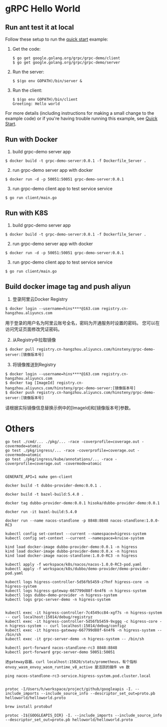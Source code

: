 # gRPC Hello World

## Run ant test it at local
Follow these setup to run the [quick start][] example:

 1. Get the code:

    ```console
    $ go get google.golang.org/grpc/grpc-demo/client
    $ go get google.golang.org/grpc/grpc-demo/server
    ```

 2. Run the server:

    ```console
    $ $(go env GOPATH)/bin/server &
    ```

 3. Run the client:

    ```console
    $ $(go env GOPATH)/bin/client
    Greeting: Hello world
    ```

For more details (including instructions for making a small change to the
example code) or if you're having trouble running this example, see [Quick
Start][].

[quick start]: https://grpc.io/docs/languages/go/quickstart

## Run with Docker

 1. build grpc-demo server app
 
   ```console
   $ docker build -t grpc-demo-server:0.0.1 -f Dockerfile_Server .
   ```
 2. run grpc-demo server app  with docker 
 
   ```console
   $ docker run -d -p 50051:50051 grpc-demo-server:0.0.1
   ```
 3. run grpc-demo client app to test service service
 
   ```console
   $ go run client/main.go
   ```

## Run with K8S

 1. build grpc-demo server app
 
   ```console
   $ docker build -t grpc-demo-server:0.0.1 -f Dockerfile_Server .
   ```
 2. run grpc-demo server app  with docker 
 
   ```console
   $ docker run -d -p 50051:50051 grpc-demo-server:0.0.1
   ```
 3. run grpc-demo client app to test service service
 
   ```console
   $ go run client/main.go
   ```

## Build docker image tag and push aliyun

  1. 登录阿里云Docker Registry
  ```
  $ docker login --username=hins****@163.com registry.cn-hangzhou.aliyuncs.com
  ```
  用于登录的用户名为阿里云账号全名，密码为开通服务时设置的密码。
  您可以在访问凭证页面修改凭证密码。

  2. 从Registry中拉取镜像
  ```
  $ docker pull registry.cn-hangzhou.aliyuncs.com/hinsteny/grpc-demo-server:[镜像版本号]
  ```
  3. 将镜像推送到Registry
  ```
  $ docker login --username=hins****@163.com registry.cn-hangzhou.aliyuncs.com
  $ docker tag [ImageId] registry.cn-hangzhou.aliyuncs.com/hinsteny/grpc-demo-server:[镜像版本号]
  $ docker push registry.cn-hangzhou.aliyuncs.com/hinsteny/grpc-demo-server:[镜像版本号]
  ```
  请根据实际镜像信息替换示例中的[ImageId]和[镜像版本号]参数。

  # Others
  ```
  go test ./cmd/... ./pkg/... -race -coverprofile=coverage.out -covermode=atomic
  go test ./pkg/ingress/... -race -coverprofile=coverage.out -covermode=atomic
  go test ./pkg/ingress/kube/annotations/... -race -coverprofile=coverage.out -covermode=atomic


  GENERATE_API=1 make gen-client

  docker build -t dubbo-provider-demo:0.0.1 . 

  docker build -t bazel-build:5.4.0 .

  docker tag dubbo-provider-demo:0.0.1 hisoka/dubbo-provider-demo:0.0.1

  docker run -it bazel-build:5.4.0

  docker run --name nacos-standlone -p 8848:8848 nacos-standlone:1.0.0-RC3

  kubectl config set-context --current --namespace=higress-system
  kubectl config set-context --current --namespace=kruise-system

  kind load docker-image dubbo-provider-demo:0.0.1 -n higress
  kind load docker-image dubbo-provider-demo:0.0.x -n higress
  kind load docker-image nacos-standlone:1.0.0-RC3 -n higress

  kubectl apply -f workspace/k8s/nacos/nacos-1.0.0-RC3-pod.yaml
  kubectl apply -f workspace/k8s/dubbo/demo-provider/demo-provider-pod.yaml

  kubectl logs higress-controller-5d56fb5459-z7hnf higress-core -n higress-system
  kubectl logs higress-gateway-667799d88f-6n4f6 -n higress-system
  kubectl logs dubbo-demo-provider -n higress-system
  kubectl logs grpc-server-demo -n higress-system


  kubectl exec -it higress-controller-7c4549cc84-xgf7s -n higress-system -- curl localhost:15014/debug/registryz
  kubectl exec -it higress-controller-5d56fb5459-9xggq -c higress-core -n higress-system -- curl localhost:15014/debug/configz
  kubectl exec -it higress-gateway-667799d88f-6n4f6 -n higress-system -- /bin/sh
  kubectl exec -it grpc-server-demo -n higress-system -- /bin/sh

  kubectl port-forward nacos-standlone-rc3 8848:8848
  kubectl port-forward grpc-server-demo 50051:50051

  进gateway容器，curl localhost:15020/stats/prometheus，有个指标 envoy_wasm_envoy_wasm_runtime_v8_active 是活跃的插件 vm 数

  ping nacos-standlone-rc3-service.higress-system.pod.cluster.local


  protoc -I/Users/h/workspace/project/github/googleapis -I. --include_imports --include_source_info --descriptor_set_out=proto.pb helloworld/helloworld.proto

  brew install protobuf

  protoc -I${GOOGLEAPIS_DIR} -I. --include_imports --include_source_info --descriptor_set_out=proto.pb helloworld/helloworld.proto
  ```